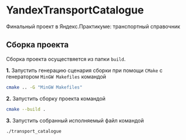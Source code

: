 # YandexTransportCatalogue
Финальный проект в Яндекс.Практикуме: транспортный справочник

## Сборка проекта

Сборка проекта осуществяется из папки `build`.

**1.** Запустить генерацию сценария сборки при помощи `CMake` с генератором `MinGW Makefiles` командой
```bash
cmake .. -G "MinGW Makefiles"
```

**2.** Запустить сборку проекта командой
```bash
cmake --build .
```

**3.** Запустить собранный исполняемый файл командой

```bash
./transport_catalogue
```
